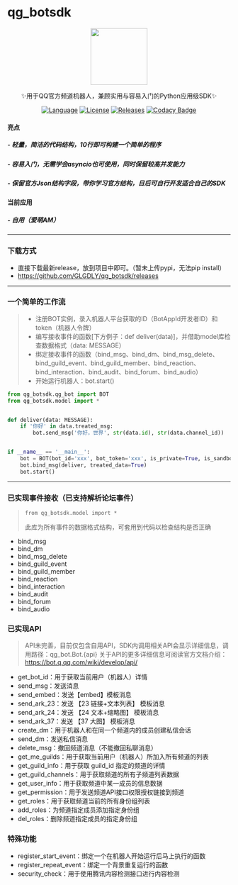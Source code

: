 # qg_botsdk

<div align="center">
    
<img src="https://groupprohead.gtimg.cn/13887241636967950/40?t=1650772396134" width="128"/>
    
✨用于QQ官方频道机器人，兼顾实用与容易入门的Python应用级SDK✨

[![Language](https://img.shields.io/badge/language-python-green.svg)](https://www.python.org/)
[![License](https://img.shields.io/badge/license-MIT-orange.svg)](https://github.com/GLGDLY/qg_botsdk/blob/master/LICENSE)
[![Releases](https://img.shields.io/github/v/release/GLGDLY/qg_botsdk)](https://github.com/GLGDLY/qg_botsdk/releases)
[![Codacy Badge](https://app.codacy.com/project/badge/Grade/f015549b3dba4602be2fe0f5d8b0a8d5)](https://www.codacy.com/gh/GLGDLY/qg_botsdk/dashboard?utm_source=github.com&utm_medium=referral&utm_content=GLGDLY/qg_botsdk&utm_campaign=Badge_Grade)

</div>

#### 亮点

##### -   轻量，简洁的代码结构，10行即可构建一个简单的程序

##### -   容易入门，无需学会asyncio也可使用，同时保留较高并发能力

##### - 保留官方Json结构字段，带你学习官方结构，日后可自行开发适合自己的SDK

#### 当前应用

##### - 自用（爱萌AM）

* * *

### 下载方式

-   直接下载最新release，放到项目中即可。（暂未上传pypi，无法pip install）
-   <https://github.com/GLGDLY/qg_botsdk/releases>

* * *

### 一个简单的工作流

> -   注册BOT实例，录入机器人平台获取的ID（BotAppId开发者ID）和token（机器人令牌）
> -   编写接收事件的函数[下方例子：def deliver(data)]，并借助model库检查数据格式（data: MESSAGE）
> -   绑定接收事件的函数（bind_msg、bind_dm、bind_msg_delete、bind_guild_event、bind_guild_member、bind_reaction、bind_interaction、bind_audit、bind_forum、bind_audio）
> -   开始运行机器人：bot.start()

```python
from qg_botsdk.qg_bot import BOT
from qg_botsdk.model import *


def deliver(data: MESSAGE):
    if '你好' in data.treated_msg:
        bot.send_msg('你好，世界', str(data.id), str(data.channel_id))


if __name__ == '__main__':
    bot = BOT(bot_id='xxx', bot_token='xxx', is_private=True, is_sandbox=True, max_shard=1)
    bot.bind_msg(deliver, treated_data=True)
    bot.start()
```

* * *

### 已实现事件接收（已支持解析论坛事件）

> `from qg_botsdk.model import *` 
>
> 此库为所有事件的数据格式结构，可套用到代码以检查结构是否正确

-   bind_msg
-   bind_dm
-   bind_msg_delete
-   bind_guild_event
-   bind_guild_member
-   bind_reaction
-   bind_interaction
-   bind_audit
-   bind_forum
-   bind_audio

### 已实现API

> API未完善，目前仅包含自用API，SDK内调用相关API会显示详细信息，调用路径：qg_bot.Bot.{api}
> 关于API的更多详细信息可阅读官方文档介绍：<https://bot.q.qq.com/wiki/develop/api/>

-   get_bot_id：用于获取当前用户（机器人）详情
-   send_msg：发送消息
-   send_embed：发送【embed】模板消息
-   send_ark_23：发送 【23 链接+文本列表】 模板消息
-   send_ark_24：发送 【24 文本+缩略图】 模板消息
-   send_ark_37：发送 【37 大图】 模板消息
-   create_dm：用于机器人和在同一个频道内的成员创建私信会话
-   send_dm：发送私信消息
-   delete_msg：撤回频道消息（不能撤回私聊消息）
-   get_me_guilds：用于获取当前用户（机器人）所加入所有频道的列表
-   get_guild_info：用于获取 guild_id 指定的频道的详情
-   get_guild_channels：用于获取频道的所有子频道列表数据
-   get_user_info：用于获取频道中某一成员的信息数据
-   get_permission：用于发送频道API接口权限授权链接到频道
-   get_roles：用于获取频道当前的所有身份组列表
-   add_roles：为频道指定成员添加指定身份组
-   del_roles：删除频道指定成员的指定身份组

### 特殊功能

-   register_start_event：绑定一个在机器人开始运行后马上执行的函数
-   register_repeat_event：绑定一个背景重复运行的函数
-   security_check：用于使用腾讯内容检测接口进行内容检测
